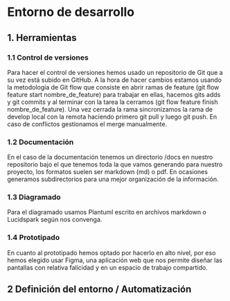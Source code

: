 # Entorno de desarrollo
## 1. Herramientas
### 1.1 Control de versiones

Para hacer el control de versiones hemos usado un repositorio de Git que a su vez está subido en GitHub.
A la hora de hacer cambios estamos usando la metodología de Git flow que consiste en abrir ramas de feature
(git flow feature start nombre_de_feature) para trabajar en ellas, hacemos gits adds y git commits y al terminar con la tarea la cerramos (git
flow feature finish nombre_de_feature). Una vez cerrada la rama sincronizamos la rama de develop local con la remota haciendo primero git pull y luego git push. En caso de conflictos gestionamos el merge manualmente.

### 1.2 Documentación

En el caso de la documentación tenemos un directorio /docs en nuestro repositorio bajo el que tenemos toda la que vamos generando para nuestro proyecto, los formatos suelen ser markdown (md) o pdf. En ocasiones generamos subdirectorios para una mejor organización de la información.

### 1.3 Diagramado


Para el diagramado usamos Plantuml escrito en archivos markdown o Lucidspark según nos convenga.



### 1.4 Prototipado

En cuanto al prototipado hemos optado por hacerlo en alto nivel, por eso hemos elegido usar Figma, una aplicación web que nos permite diseñar las pantallas con relativa falicidad y en un espacio de trabajo compartido.

## 2 Definición del entorno / Automatización